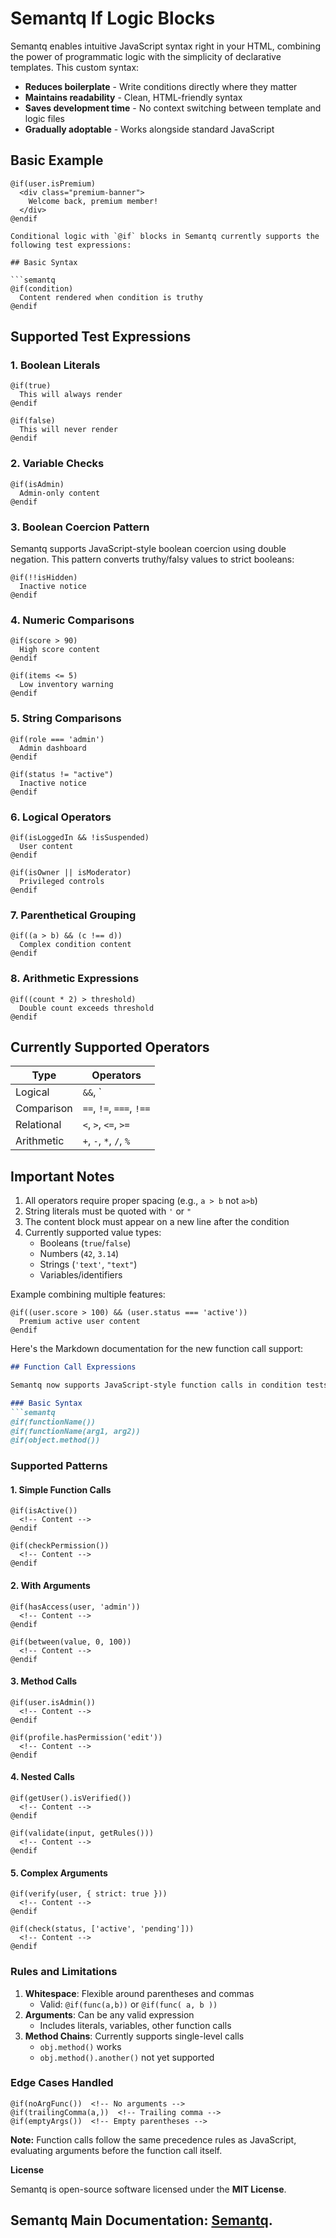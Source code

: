 
# Semantq If Logic Blocks

Semantq enables intuitive JavaScript syntax right in your HTML, combining the power of programmatic logic with the simplicity of declarative templates. This custom syntax:

- **Reduces boilerplate** - Write conditions directly where they matter
- **Maintains readability** - Clean, HTML-friendly syntax
- **Saves development time** - No context switching between template and logic files
- **Gradually adoptable** - Works alongside standard JavaScript

## Basic Example

```semantq
@if(user.isPremium)
  <div class="premium-banner">
    Welcome back, premium member!
  </div>
@endif

Conditional logic with `@if` blocks in Semantq currently supports the following test expressions:

## Basic Syntax

```semantq
@if(condition)
  Content rendered when condition is truthy
@endif
```

## Supported Test Expressions

### 1. Boolean Literals
```semantq
@if(true)
  This will always render
@endif

@if(false)
  This will never render
@endif
```

### 2. Variable Checks
```semantq
@if(isAdmin)
  Admin-only content
@endif
```

### 3. Boolean Coercion Pattern

Semantq supports JavaScript-style boolean coercion using double negation. This pattern converts truthy/falsy values to strict booleans:

```semantq
@if(!!isHidden)
  Inactive notice
@endif
```

### 4. Numeric Comparisons
```semantq
@if(score > 90)
  High score content
@endif

@if(items <= 5)
  Low inventory warning
@endif
```

### 5. String Comparisons
```semantq
@if(role === 'admin')
  Admin dashboard
@endif

@if(status != "active")
  Inactive notice
@endif
```

### 6. Logical Operators
```semantq
@if(isLoggedIn && !isSuspended)
  User content
@endif

@if(isOwner || isModerator)
  Privileged controls
@endif
```

### 7. Parenthetical Grouping
```semantq
@if((a > b) && (c !== d))
  Complex condition content
@endif
```

### 8. Arithmetic Expressions
```semantq
@if((count * 2) > threshold)
  Double count exceeds threshold
@endif
```

## Currently Supported Operators

| Type          | Operators               |
|---------------|-------------------------|
| Logical       | `&&`, `||`, `!`         |
| Comparison    | `==`, `!=`, `===`, `!==`|
| Relational    | `<`, `>`, `<=`, `>=`    |
| Arithmetic    | `+`, `-`, `*`, `/`, `%` |

## Important Notes

1. All operators require proper spacing (e.g., `a > b` not `a>b`)
2. String literals must be quoted with `'` or `"`
3. The content block must appear on a new line after the condition
4. Currently supported value types:
   - Booleans (`true`/`false`)
   - Numbers (`42`, `3.14`)
   - Strings (`'text'`, `"text"`)
   - Variables/identifiers

Example combining multiple features:
```semantq
@if((user.score > 100) && (user.status === 'active'))
  Premium active user content
@endif
```


Here's the Markdown documentation for the new function call support:

```markdown
## Function Call Expressions

Semantq now supports JavaScript-style function calls in condition tests, including nested calls and method invocations.

### Basic Syntax
```semantq
@if(functionName())
@if(functionName(arg1, arg2))
@if(object.method())
```

### Supported Patterns

#### 1. Simple Function Calls
```semantq
@if(isActive()) 
  <!-- Content -->
@endif

@if(checkPermission())
  <!-- Content -->
@endif
```

#### 2. With Arguments
```semantq
@if(hasAccess(user, 'admin'))
  <!-- Content -->
@endif

@if(between(value, 0, 100))
  <!-- Content -->
@endif
```

#### 3. Method Calls
```semantq
@if(user.isAdmin())
  <!-- Content -->
@endif

@if(profile.hasPermission('edit'))
  <!-- Content -->
@endif
```

#### 4. Nested Calls
```semantq
@if(getUser().isVerified())
  <!-- Content -->
@endif

@if(validate(input, getRules()))
  <!-- Content -->
@endif
```

#### 5. Complex Arguments
```semantq
@if(verify(user, { strict: true }))
  <!-- Content -->
@endif

@if(check(status, ['active', 'pending']))
  <!-- Content -->
@endif
```

### Rules and Limitations
1. **Whitespace**: Flexible around parentheses and commas
   - Valid: `@if(func(a,b))` or `@if(func( a, b ))`
2. **Arguments**: Can be any valid expression
   - Includes literals, variables, other function calls
3. **Method Chains**: Currently supports single-level calls
   - `obj.method()` works
   - `obj.method().another()` not yet supported

### Edge Cases Handled
```semantq
@if(noArgFunc())  <!-- No arguments -->
@if(trailingComma(a,))  <!-- Trailing comma -->
@if(emptyArgs())  <!-- Empty parentheses -->
```

**Note:** Function calls follow the same precedence rules as JavaScript, evaluating arguments before the function call itself.


**License**

Semantq is open-source software licensed under the **MIT License**.

## Semantq Main Documentation: [Semantq](https://github.com/Gugulethu-Nyoni/semantq).
